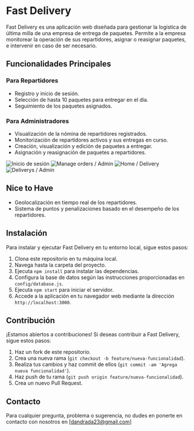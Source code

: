 # Fast Delivery

Fast Delivery es una aplicación web diseñada para gestionar la logística de última milla de una empresa de entrega de paquetes. Permite a la empresa monitorear la operación de sus repartidores, asignar o reasignar paquetes, e intervenir en caso de ser necesario.

## Funcionalidades Principales

### Para Repartidores

- Registro y inicio de sesión.
- Selección de hasta 10 paquetes para entregar en el día.
- Seguimiento de los paquetes asignados.

### Para Administradores

- Visualización de la nómina de repartidores registrados.
- Monitorización de repartidores activos y sus entregas en curso.
- Creación, visualización y edición de paquetes a entregar.
- Asignación y reasignación de paquetes a repartidores.

![Inicio de sesión](https://i.ibb.co/ZfY39yY/Captura-desde-2024-05-15-17-25-49.png)
![Manage orders / Admin](https://i.ibb.co/HKr6W2X/Captura-desde-2024-05-15-17-26-56.png)
![Home / Delivery](https://i.ibb.co/cy5qxVG/Captura-desde-2024-05-15-17-29-06.png)
![Deliverys / Admin](https://i.ibb.co/hHjtSng/Captura-desde-2024-05-15-17-31-49.png)

## Nice to Have

- Geolocalización en tiempo real de los repartidores.
- Sistema de puntos y penalizaciones basado en el desempeño de los repartidores.

## Instalación

Para instalar y ejecutar Fast Delivery en tu entorno local, sigue estos pasos:

1. Clona este repositorio en tu máquina local.
2. Navega hasta la carpeta del proyecto.
3. Ejecuta `npm install` para instalar las dependencias.
4. Configura la base de datos según las instrucciones proporcionadas en `config/database.js`.
5. Ejecuta `npm start` para iniciar el servidor.
6. Accede a la aplicación en tu navegador web mediante la dirección `http://localhost:3000`.

## Contribución

¡Estamos abiertos a contribuciones! Si deseas contribuir a Fast Delivery, sigue estos pasos:

1. Haz un fork de este repositorio.
2. Crea una nueva rama (`git checkout -b feature/nueva-funcionalidad`).
3. Realiza tus cambios y haz commit de ellos (`git commit -am 'Agrega nueva funcionalidad'`).
4. Haz push de tu rama (`git push origin feature/nueva-funcionalidad`).
5. Crea un nuevo Pull Request.

## Contacto

Para cualquier pregunta, problema o sugerencia, no dudes en ponerte en contacto con nosotros en [dandrada23@gmail.com]
